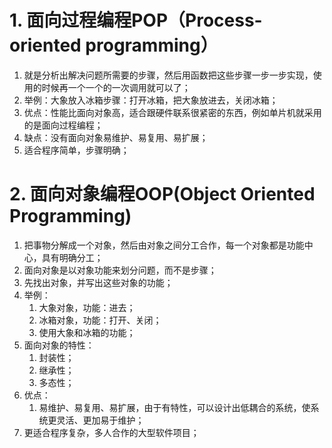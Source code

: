 # 1. 面向过程编程POP（Process-oriented programming）
1. 就是分析出解决问题所需要的步骤，然后用函数把这些步骤一步一步实现，使用的时候再一个一个的一次调用就可以了；
2. 举例：大象放入冰箱步骤：打开冰箱，把大象放进去，关闭冰箱；
3. 优点：性能比面向对象高，适合跟硬件联系很紧密的东西，例如单片机就采用的是面向过程编程；
4. 缺点：没有面向对象易维护、易复用、易扩展；
5. 适合程序简单，步骤明确；
# 2. 面向对象编程OOP(Object Oriented Programming)
1. 把事物分解成一个对象，然后由对象之间分工合作，每一个对象都是功能中心，具有明确分工；
2. 面向对象是以对象功能来划分问题，而不是步骤；
3. 先找出对象，并写出这些对象的功能；
4. 举例：
   1. 大象对象，功能：进去；
   2. 冰箱对象，功能：打开、关闭；
   3. 使用大象和冰箱的功能；
5. 面向对象的特性：
   1. 封装性；
   2. 继承性；
   3. 多态性；
6. 优点：
   1. 易维护、易复用、易扩展，由于有特性，可以设计出低耦合的系统，使系统更灵活、更加易于维护；
7. 更适合程序复杂，多人合作的大型软件项目；

